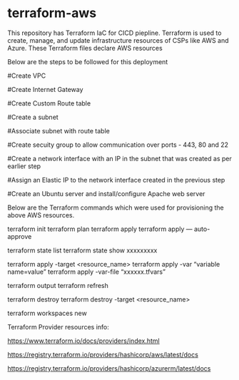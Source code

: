 # terraform-aws
This repository has Terraform IaC for CICD piepline. Terraform is used to create, manage, and update infrastructure resources of CSPs like AWS and Azure.
These Terraform files declare AWS resources

Below are the steps to be followed for this deployment

#Create VPC

#Create Internet Gateway

#Create Custom Route table

#Create a subnet

#Associate subnet with route table

#Create secuity group to allow communication over ports - 443, 80 and 22

#Create a network interface with an IP in the subnet that was created as per earlier step

#Assign an Elastic IP to the network interface created in the previous step

#Create an Ubuntu server and install/configure Apache web server



Below are the Terraform commands which were used for provisioning the above AWS resources.

terraform init
terraform plan
terraform apply
terraform apply — auto-approve

terraform state list
terraform state show xxxxxxxxx

terraform apply -target <resource_name>
terraform apply -var “variable name=value”
terraform apply -var-file “xxxxxx.tfvars”

terraform output
terraform refresh

terraform destroy
terraform destroy -target <resource_name>

terraform workspaces new <Environment Name>





Terraform Provider resources info:

https://www.terraform.io/docs/providers/index.html

https://registry.terraform.io/providers/hashicorp/aws/latest/docs

https://registry.terraform.io/providers/hashicorp/azurerm/latest/docs
